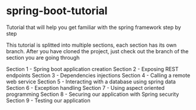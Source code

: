# spring-boot-tutorial
Tutorial that will help you get familiar with the spring framework step by step

This tutorial is splitted into multiple sections, each section has its own branch. After you have cloned the project, just check out the branch of the section you are going through

Section 1 - Spring boot application creation
Section 2 - Exposing REST endpoints
Section 3 - Dependencies injections
Section 4 - Calling a remote web service
Section 5 - Interacting with a database using spring data
Section 6 - Exception handling
Section 7 - Using aspect oriented programming
Section 8 - Securing our application with Spring security
Section 9 - Testing our application
